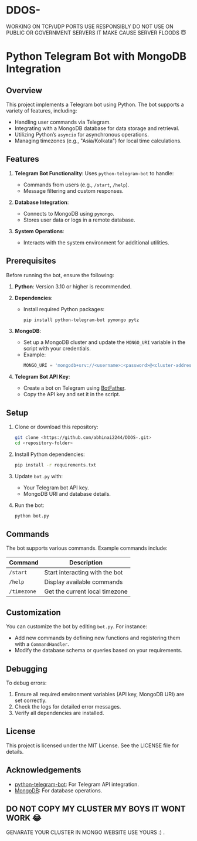 # DDOS-
WORKING ON TCP/UDP PORTS USE RESPONSIBLY DO NOT USE ON PUBLIC OR GOVERNMENT SERVERS IT MAKE CAUSE SERVER FLOODS 😇
# Python Telegram Bot with MongoDB Integration

## Overview
This project implements a Telegram bot using Python. The bot supports a variety of features, including:

- Handling user commands via Telegram.
- Integrating with a MongoDB database for data storage and retrieval.
- Utilizing Python’s `asyncio` for asynchronous operations.
- Managing timezones (e.g., "Asia/Kolkata") for local time calculations.

## Features
1. **Telegram Bot Functionality**: Uses `python-telegram-bot` to handle:
   - Commands from users (e.g., `/start`, `/help`).
   - Message filtering and custom responses.

2. **Database Integration**:
   - Connects to MongoDB using `pymongo`.
   - Stores user data or logs in a remote database.

3. **System Operations**:
   - Interacts with the system environment for additional utilities.

## Prerequisites
Before running the bot, ensure the following:

1. **Python**: Version 3.10 or higher is recommended.
2. **Dependencies**:
   - Install required Python packages:
     ```bash
     pip install python-telegram-bot pymongo pytz
     ```
3. **MongoDB**:
   - Set up a MongoDB cluster and update the `MONGO_URI` variable in the script with your credentials.
   - Example:
     ```python
     MONGO_URI = 'mongodb+srv://<username>:<password>@<cluster-address>/myDatabase?retryWrites=true&w=majority'
     ```

4. **Telegram Bot API Key**:
   - Create a bot on Telegram using [BotFather](https://core.telegram.org/bots#botfather).
   - Copy the API key and set it in the script.

## Setup

1. Clone or download this repository:
   ```bash
   git clone <https://github.com/abhinai2244/DDOS-.git>
   cd <repository-folder>
   ```

2. Install Python dependencies:
   ```bash
   pip install -r requirements.txt
   ```

3. Update `bot.py` with:
   - Your Telegram bot API key.
   - MongoDB URI and database details.

4. Run the bot:
   ```bash
   python bot.py
   ```

## Commands
The bot supports various commands. Example commands include:

| Command     | Description                    |
|-------------|--------------------------------|
| `/start`    | Start interacting with the bot |
| `/help`     | Display available commands     |
| `/timezone` | Get the current local timezone |

## Customization
You can customize the bot by editing `bot.py`. For instance:

- Add new commands by defining new functions and registering them with a `CommandHandler`.
- Modify the database schema or queries based on your requirements.

## Debugging
To debug errors:
1. Ensure all required environment variables (API key, MongoDB URI) are set correctly.
2. Check the logs for detailed error messages.
3. Verify all dependencies are installed.

## License
This project is licensed under the MIT License. See the LICENSE file for details.

## Acknowledgements
- [python-telegram-bot](https://python-telegram-bot.readthedocs.io/): For Telegram API integration.
- [MongoDB](https://www.mongodb.com/): For database operations.


## DO NOT COPY MY CLUSTER MY BOYS IT WONT WORK 😂
GENARATE YOUR CLUSTER IN MONGO WEBSITE USE YOURS :)   .
